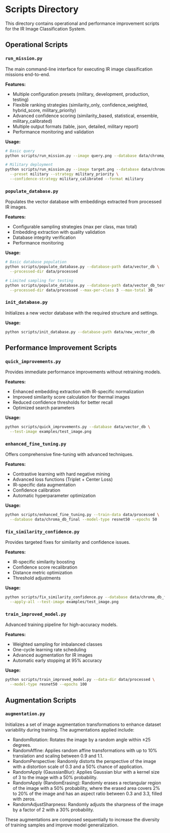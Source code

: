 # Scripts Directory

This directory contains operational and performance improvement scripts for the IR Image Classification System.

## Operational Scripts

### `run_mission.py`

The main command-line interface for executing IR image classification missions end-to-end.

**Features:**

- Multiple configuration presets (military, development, production, testing)
- Flexible ranking strategies (similarity_only, confidence_weighted, hybrid_score, military_priority)
- Advanced confidence scoring (similarity_based, statistical, ensemble, military_calibrated)
- Multiple output formats (table, json, detailed, military report)
- Performance monitoring and validation

**Usage:**

```bash
# Basic query
python scripts/run_mission.py --image query.png --database data/chroma_db_final

# Military deployment
python scripts/run_mission.py --image target.png --database data/chroma_db_final \
  --preset military --strategy military_priority \
  --confidence-strategy military_calibrated --format military
```

### `populate_database.py`

Populates the vector database with embeddings extracted from processed IR images.

**Features:**

- Configurable sampling strategies (max per class, max total)
- Embedding extraction with quality validation
- Database integrity verification
- Performance monitoring

**Usage:**

```bash
# Basic database population
python scripts/populate_database.py --database-path data/vector_db \
  --processed-dir data/processed

# Limited sampling for testing
python scripts/populate_database.py --database-path data/vector_db_test \
  --processed-dir data/processed --max-per-class 3 --max-total 30
```

### `init_database.py`

Initializes a new vector database with the required structure and settings.

**Usage:**

```bash
python scripts/init_database.py --database-path data/new_vector_db
```

## Performance Improvement Scripts

### `quick_improvements.py`

Provides immediate performance improvements without retraining models.

**Features:**

- Enhanced embedding extraction with IR-specific normalization
- Improved similarity score calculation for thermal images
- Reduced confidence thresholds for better recall
- Optimized search parameters

**Usage:**

```bash
python scripts/quick_improvements.py --database data/vector_db \
  --test-image examples/test_image.png
```

### `enhanced_fine_tuning.py`

Offers comprehensive fine-tuning with advanced techniques.

**Features:**

- Contrastive learning with hard negative mining
- Advanced loss functions (Triplet + Center Loss)
- IR-specific data augmentation
- Confidence calibration
- Automatic hyperparameter optimization

**Usage:**

```bash
python scripts/enhanced_fine_tuning.py --train-data data/processed \
  --database data/chroma_db_final --model-type resnet50 --epochs 50
```

### `fix_similarity_confidence.py`

Provides targeted fixes for similarity and confidence issues.

**Features:**

- IR-specific similarity boosting
- Confidence score recalibration
- Distance metric optimization
- Threshold adjustments

**Usage:**

```bash
python scripts/fix_similarity_confidence.py --database data/chroma_db_final \
  --apply-all --test-image examples/test_image.png
```

### `train_improved_model.py`

Advanced training pipeline for high-accuracy models.

**Features:**

- Weighted sampling for imbalanced classes
- One-cycle learning rate scheduling
- Advanced augmentation for IR images
- Automatic early stopping at 95% accuracy

**Usage:**

```bash
python scripts/train_improved_model.py --data-dir data/processed \
  --model-type resnet50 --epochs 100
```

## Augmentation Scripts

### `augmentation.py`

Initializes a set of image augmentation transformations to enhance dataset variability during training.
The augmentations applied include:

- RandomRotation: Rotates the image by a random angle within ±25 degrees.
- RandomAffine: Applies random affine transformations with up to 10% translation and scaling between 0.9 and 1.1.
- RandomPerspective: Randomly distorts the perspective of the image with a distortion scale of 0.3 and a 50% chance of application.
- RandomApply (GaussianBlur): Applies Gaussian blur with a kernel size of 3 to the image with a 50% probability.
- RandomApply (RandomErasing): Randomly erases a rectangular region of the image with a 50% probability, where the erased area covers 2% to 20% of the image and has an aspect ratio between 0.3 and 3.3, filled with zeros.
- RandomAdjustSharpness: Randomly adjusts the sharpness of the image by a factor of 2 with a 30% probability.

These augmentations are composed sequentially to increase the diversity of training samples and improve model generalization.
